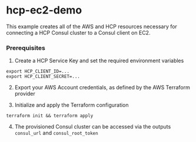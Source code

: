 # hcp-ec2-demo

This example creates all of the AWS and HCP resources necessary for connecting a
HCP Consul cluster to a Consul client on EC2.

### Prerequisites

1. Create a HCP Service Key and set the required environment variables

```
export HCP_CLIENT_ID=...
export HCP_CLIENT_SECRET=...
```

2. Export your AWS Account credentials, as defined by the AWS Terraform provider

3. Initialize and apply the Terraform configuration

```
terraform init && terraform apply
```

4. The provisioned Consul cluster can be accessed via the outputs `consul_url`
   and `consul_root_token`